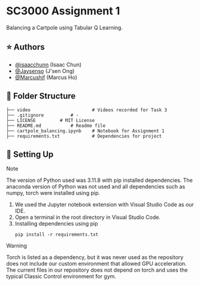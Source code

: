 # SC3000 Assignment 1
 Balancing a Cartpole using Tabular Q Learning.

## ⭐ Authors
* [@isaacchunn](https://github.com/Neo-Zenith) (Isaac Chun)
* [@Jaysenso](https://github.com/Jaysenso) (J'sen Ong)
* [@Marcushjf](https://github.com/Marcushjf) (Marcus Ho)


## 📁 Folder Structure

```
├── video                   	# Videos recorded for Task 3
├── .gitignore			# -
├── LICENSE			# MIT License
├── README.md			# Readme file
├── cartpole_balancing.ipynb    # Notebook for Assignment 1
├── requirements.txt            # Dependencies for project

```

## 📌 Setting Up

> [!NOTE]
The version of Python used was 3.11.8 with pip installed dependencies. The anaconda version of Python was not used and all dependencies such as numpy, torch were installed using pip.

1. We used the Jupyter notebook extension with Visual Studio Code as our IDE. 
2. Open a terminal in the root directory in Visual Studio Code.
3. Installing dependencies using pip
	```console
	pip install -r requirements.txt
	```

> [!WARNING]
> Torch is listed as a dependency, but it was never used as the repository does not include our custom environment that allowed GPU acceleration. The current files in our repository does not depend on torch and uses the typical Classic Control environment for gym.




